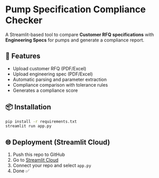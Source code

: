 # Pump Specification Compliance Checker

A Streamlit-based tool to compare **Customer RFQ specifications** with **Engineering Specs** for pumps and generate a compliance report.

## 🚀 Features
- Upload customer RFQ (PDF/Excel)
- Upload engineering spec (PDF/Excel)
- Automatic parsing and parameter extraction
- Compliance comparison with tolerance rules
- Generates a compliance score

## 📦 Installation
```bash
pip install -r requirements.txt
streamlit run app.py
```

## 🌐 Deployment (Streamlit Cloud)
1. Push this repo to GitHub
2. Go to [Streamlit Cloud](https://share.streamlit.io)
3. Connect your repo and select `app.py`
4. Done ✅
